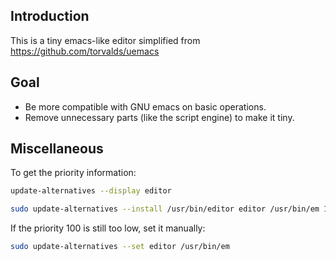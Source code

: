 ## Introduction

This is a tiny emacs-like editor simplified from
	<https://github.com/torvalds/uemacs>


## Goal

- Be more compatible with GNU emacs on basic operations.
- Remove unnecessary parts (like the script engine) to make it tiny.


## Miscellaneous

To get the priority information:
```sh
update-alternatives --display editor
```

```sh
sudo update-alternatives --install /usr/bin/editor editor /usr/bin/em 100
```

If the priority 100 is still too low, set it manually:
```sh
sudo update-alternatives --set editor /usr/bin/em
```
